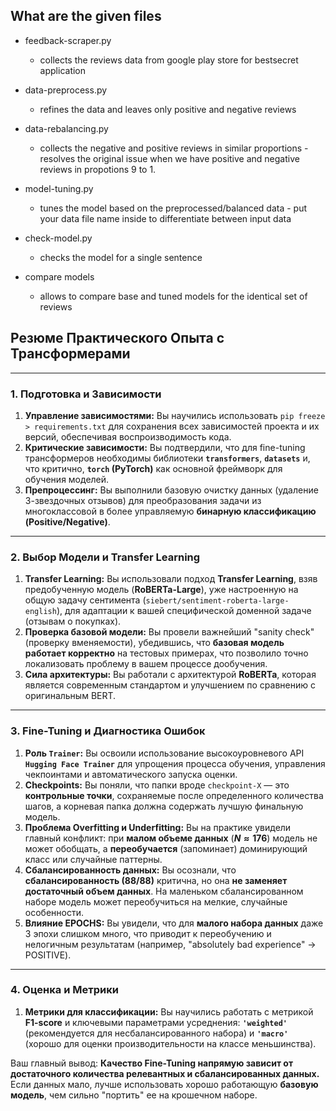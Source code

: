 ## What are the given files

* feedback-scraper.py
  * collects the reviews data from google play store for bestsecret application

* data-preprocess.py
  * refines the data and leaves only positive and negative reviews

* data-rebalancing.py
  * collects the negative and positive reviews in similar proportions - resolves the original issue when we have positive and negative reviews in propotions 9 to 1.

* model-tuning.py 
  * tunes the model based on the preprocessed/balanced data - put your data file name inside to differentiate between input data 

* check-model.py 
  * checks the model for a single sentence

* compare models
  * allows to compare base and tuned models for the identical set of reviews

## Резюме Практического Опыта с Трансформерами

---

### 1. Подготовка и Зависимости

1.  **Управление зависимостями:** Вы научились использовать `pip freeze > requirements.txt` для сохранения всех зависимостей проекта и их версий, обеспечивая воспроизводимость кода.
2.  **Критические зависимости:** Вы подтвердили, что для fine-tuning трансформеров необходимы библиотеки **`transformers`**, **`datasets`** и, что критично, **`torch` (PyTorch)** как основной фреймворк для обучения моделей.
3.  **Препроцессинг:** Вы выполнили базовую очистку данных (удаление 3-звездочных отзывов) для преобразования задачи из многоклассовой в более управляемую **бинарную классификацию (Positive/Negative)**.

---

### 2. Выбор Модели и Transfer Learning

1.  **Transfer Learning:** Вы использовали подход **Transfer Learning**, взяв предобученную модель (**RoBERTa-Large**), уже настроенную на общую задачу сентимента (`siebert/sentiment-roberta-large-english`), для адаптации к вашей специфической доменной задаче (отзывам о покупках).
2.  **Проверка базовой модели:** Вы провели важнейший "sanity check" (проверку вменяемости), убедившись, что **базовая модель работает корректно** на тестовых примерах, что позволило точно локализовать проблему в вашем процессе дообучения.
3.  **Сила архитектуры:** Вы работали с архитектурой **RoBERTa**, которая является современным стандартом и улучшением по сравнению с оригинальным BERT.

---

### 3. Fine-Tuning и Диагностика Ошибок

1.  **Роль `Trainer`:** Вы освоили использование высокоуровневого API **`Hugging Face Trainer`** для упрощения процесса обучения, управления чекпоинтами и автоматического запуска оценки.
2.  **Checkpoints:** Вы поняли, что папки вроде `checkpoint-X` — это **контрольные точки**, сохраняемые после определенного количества шагов, а корневая папка должна содержать лучшую финальную модель.
3.  **Проблема Overfitting и Underfitting:** Вы на практике увидели главный конфликт: при **малом объеме данных** (**$N \approx 176$**) модель не может обобщать, а **переобучается** (запоминает) доминирующий класс или случайные паттерны.
4.  **Сбалансированность данных:** Вы осознали, что **сбалансированность (88/88)** критична, но она **не заменяет достаточный объем данных**. На маленьком сбалансированном наборе модель может переобучиться на мелкие, случайные особенности.
5.  **Влияние EPOCHS:** Вы увидели, что для **малого набора данных** даже 3 эпохи слишком много, что приводит к переобучению и нелогичным результатам (например, "absolutely bad experience" → POSITIVE).

---

### 4. Оценка и Метрики

1.  **Метрики для классификации:** Вы научились работать с метрикой **F1-score** и ключевыми параметрами усреднения: **`'weighted'`** (рекомендуется для несбалансированного набора) и **`'macro'`** (хорошо для оценки производительности на классе меньшинства).

Ваш главный вывод: **Качество Fine-Tuning напрямую зависит от достаточного количества релевантных и сбалансированных данных.** Если данных мало, лучше использовать хорошо работающую **базовую модель**, чем сильно "портить" ее на крошечном наборе.